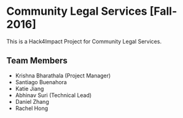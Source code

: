 # Community Legal Services [Fall-2016]

This is a Hack4Impact Project for Community Legal Services.

## Team Members
* Krishna Bharathala (Project Manager)
* Santiago Buenahora
* Katie Jiang
* Abhinav Suri (Technical Lead)
* Daniel Zhang
* Rachel Hong